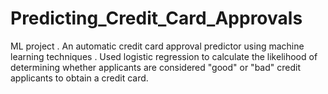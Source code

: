 # Predicting_Credit_Card_Approvals
ML project . An automatic credit card approval predictor using machine learning techniques . Used logistic regression to calculate the likelihood of determining whether applicants are considered "good" or "bad" credit applicants to obtain a credit card.
